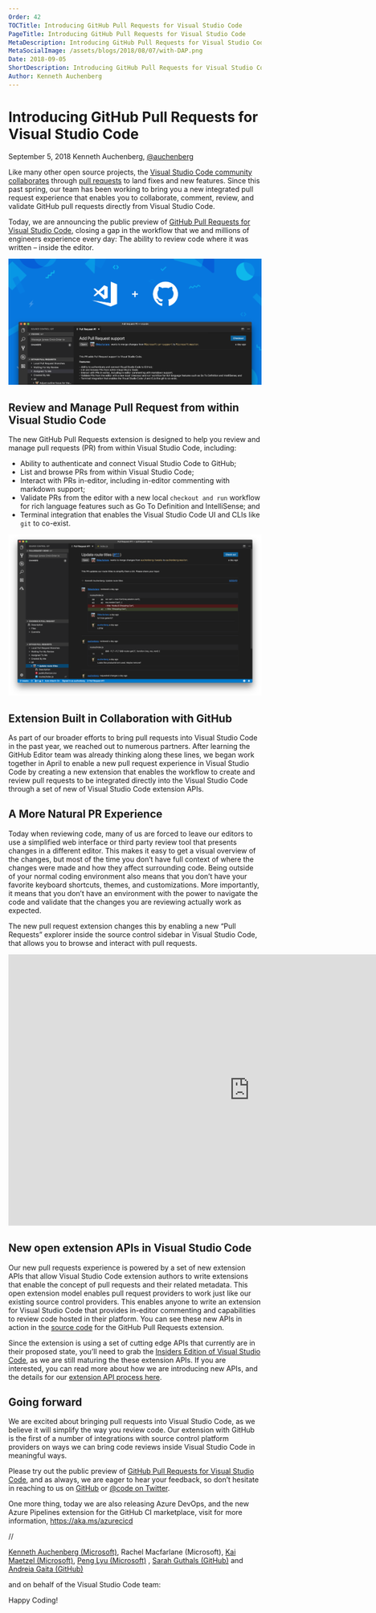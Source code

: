 ```yaml
---
Order: 42
TOCTitle: Introducing GitHub Pull Requests for Visual Studio Code
PageTitle: Introducing GitHub Pull Requests for Visual Studio Code
MetaDescription: Introducing GitHub Pull Requests for Visual Studio Code
MetaSocialImage: /assets/blogs/2018/08/07/with-DAP.png
Date: 2018-09-05
ShortDescription: Introducing GitHub Pull Requests for Visual Studio Code
Author: Kenneth Auchenberg
---
```

# Introducing GitHub Pull Requests for Visual Studio Code

September 5, 2018 Kenneth Auchenberg, [@auchenberg](https://twitter.com/auchenberg)

Like many other open source projects, the [Visual Studio Code community collaborates](https://github.com/Microsoft/vscode) through [pull requests](https://github.com/Microsoft/vscode/pulls) to land fixes and new features. Since this past spring, our team has been working to bring you a new integrated pull request experience that enables you to collaborate, comment, review, and validate GitHub pull requests directly from Visual Studio Code.

Today, we are announcing the public preview of [GitHub Pull Requests for Visual Studio Code](https://github.com/Microsoft/vscode-pull-request-github/), closing a gap in the workflow that we and millions of engineers experience every day: The ability to review code where it was written – inside the editor.

![hero](github_pr_hero.png)

## Review and Manage Pull Request from within Visual Studio Code

The new GitHub Pull Requests extension is designed to help you review and manage pull requests (PR) from within Visual Studio Code, including:

- Ability to authenticate and connect Visual Studio Code to GitHub;
- List and browse PRs from within Visual Studio Code;
- Interact with PRs in-editor, including in-editor commenting with markdown support;
- Validate PRs from the editor with a new local `checkout and run` workflow for rich language features such as Go To Definition and IntelliSense; and
- Terminal integration that enables the Visual Studio Code UI and CLIs like `git` to co-exist.

![overview](github_pr_overview.png)

## Extension Built in Collaboration with GitHub

As part of our broader efforts to bring pull requests into Visual Studio Code in the past year, we reached out to numerous partners. After learning the GitHub Editor team was already thinking along these lines, we began work together in April to enable a new pull request experience in Visual Studio Code by creating a new extension that enables the workflow to create and review pull requests to be integrated directly into the Visual Studio Code through a set of new of Visual Studio Code extension APIs.

## A More Natural PR Experience

Today when reviewing code, many of us are forced to leave our editors to use a simplified web interface or third party review tool that presents changes in a different editor. This makes it easy to get a visual overview of the changes, but most of the time you don’t have full context of where the changes were made and how they affect surrounding code. Being outside of your normal coding environment also means that you don’t have your favorite keyboard shortcuts, themes, and customizations. More importantly, it means that you don’t have an environment with the power to navigate the code and validate that the changes you are reviewing actually work as expected.

The new pull request extension changes this by enabling a new “Pull Requests” explorer inside the source control sidebar in Visual Studio Code, that allows you to browse and interact with pull requests.

<iframe src="https://channel9.msdn.com/Events/Microsoft-Azure/Azure-DevOps-Launch-2018/A107/player" width="960" height="540" allowFullScreen frameBorder="0"></iframe>

## New open extension APIs in Visual Studio Code

Our new pull requests experience is powered by a set of new extension APIs that allow Visual Studio Code extension authors to write extensions that enable the concept of pull requests and their related metadata. This open extension model enables pull request providers to work just like our existing source control providers. This enables anyone to write an extension for Visual Studio Code that provides in-editor commenting and capabilities to review code hosted in their platform. You can see these new APIs in action in the [source code](https://github.com/Microsoft/vscode-pull-request-github/tree/master/src) for the GitHub Pull Requests extension.

Since the extension is using a set of cutting edge APIs that currently are in their proposed state, you’ll need to grab the [Insiders Edition of Visual Studio Code](https://code.visualstudio.com/insiders), as we are still maturing the these extension APIs. If you are interested, you can read more about how we are introducing new APIs, and the details for our [extension API process here](https://github.com/Microsoft/vscode/wiki/Extension-API-process).

## Going forward

We are excited about bringing pull requests into Visual Studio Code, as we believe it will simplify the way you review code. Our extension with GitHub is the first of a number of integrations with source control platform providers  on ways we can bring code reviews inside Visual Studio Code in meaningful ways.

Please try out the public preview of [GitHub Pull Requests for Visual Studio Code](https://github.com/Microsoft/vscode-pull-request-github), and as always, we are eager to hear your feedback, so don’t hesitate in reaching to us on [GitHub](https://github.com/Microsoft/vscode-pull-request-github) or [@code on Twitter](https://twitter.com/code).

One more thing, today we are also releasing Azure DevOps, and the new Azure Pipelines extension for the GitHub CI marketplace, visit for more information, https://aka.ms/azurecicd





//

[Kenneth Auchenberg (Microsoft)](https://twitter.com/auchenberg), Rachel Macfarlane (Microsoft), [Kai Maetzel (Microsoft)](https://twitter.com/kaimaetzel), [Peng Lyu (Microsoft)](https://twitter.com/njukidreborn)
, [Sarah Guthals (GitHub)](https://twitter.com/sarahguthals) and [Andreia Gaita (GitHub)](https://twitter.com/shana)

and on behalf of the Visual Studio Code team:


Happy Coding!